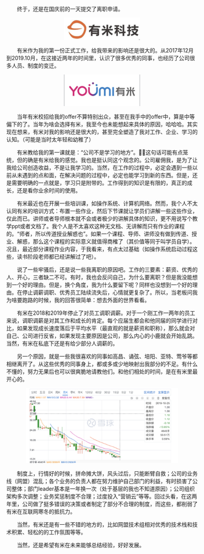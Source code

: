 &#8195;&#8195;终于，还是在国庆前的一天提交了离职申请。


<p align="center">
<img src="./img/youmi_logo_1.png" alt="旧logo" width="200"/>
</p>

&#8195;&#8195;有米作为我的第一份正式工作，给我带来的影响还是很大的。从2017年12月到2019.10月，在这接近两年的时间里，认识了很多优秀的同事，也经历了公司很多人员、制度的变迁。


<p align="center">
<img src="./img/youmi_logo_2.png" alt="logo，我还是喜欢那一碗饭的logo" width="200"/>
</p>


&#8195;&#8195;当年有米校招给我的offer不算特别出众，甚至在我手中的offer中，算是中等偏下的了。当年为啥会选择有米，我至今也未能想起来具体的原因，哈哈哈。其实现在想来，有米对我的影响还是很大的，甚至完全塑造了我对工作、企业、学习的认知。（可能是当时太年轻和幼稚了）

&#8195;&#8195;有米教给我的第一课就是：“公司不是学习的地方”。这句话可能有点笼统，但的确是有米给我的感觉。我也是挺认同这个观念的。公司雇佣我，是为了让我给公司创造收益，不是让我学习的。当然，在工作的过程中，必定会遇到一些以前从未遇到的点和面，在解决问题的过程中，必定也能学习到新的东西。但是，还是需要明确的一点就是，学习只是附带的。工作得到的知识是有限的，真正的成长，还是看你业余时间的使用。

&#8195;&#8195;有米最近也在开展一些培训课，如操作系统、计算机网络。然而，我个人不太认同有米的培训方式：布置一些作业，然后下节课就让学员们讲解一些这些作业，仅此而已。讲师或者导师根本就不会或者极少的讲解具体的知识，更不用说写个教学ppt或者文档了。我个人是不太喜欢这种无文档、无讲解而只有作业的课程的。“师者，所以传道授业解惑也”。如果一个课程、导师、讲师没有做到传道、授业、解惑，那么这个课程的实际意义就值得商榷了（其价值等同于叫学员自学）。况且，最近部分课程作业内容，于我看来，有点太过基础（如操作系统启动过程这些，读书阶段老师都已经讲解过了吧）。

&#8195;&#8195;说了一些牢骚后，还是说一些我离职的原因吧。工作的三要素：薪资、优秀的人、开心，三者缺二不可。有时，我也会反问自己，为什么要离职？但是我没能想到一个好的理由。但是，换个角度，我为什么要留下呢？同样也没想到一个好的理由。在停止调薪调职、优秀员工陆续流失后，心情就更复杂了。所以，当老板问我为啥要跑路的时候，我的回答很简单：想去外面的世界看看。

&#8195;&#8195;有米在2018和2019年停止了对员工调职调薪。对于一个刚工作一两年的员工来说，调职调薪是对其工作和成长的肯定。每个应届生都会和他同届的同学进行对比，如果发现成长速度落后于平均水平（最直观的就是薪资和职称），那么就会对自己、公司进行反省，如果发现主要原因是公司，那么内心的小鹿就会开始乱跳。当然，有米在私底下还是有给少部分人调薪的。

&#8195;&#8195;另一个原因，就是一些我很喜欢的同事如高昌、诵弦、培阳、亚特、莺爷等都相继离开了。从这些优秀的同事身上，都或多或少地映射出我部分的不足。有什么不懂的，努力无果后也可以很爽脆地请教他们。和他们相处的时间，是在有米里最开心的。


<p align="center">
<img src="./img/youmi_block.png" alt="block" width="400"/>
</p>


&#8195;&#8195;制度上，行情好的时候，拼命摊大饼，风头过后，只能断臂自救；公司的业务线（网盟）混乱；各个业务的负责人都在努力维护自己部门的利益，有时损害了公司整体；部门leader基本是一年换一次（处于基层的我也不知道原因）；公司组织架构多次调整；业务奖惩制度不合理；过度投入“营销云”等等。回过头看，在这两年里，公司做了挺多错误的决策或者制定了部分不合理的制度，而这些，都削弱了有米在互联网寒冬的抵抗力。

&#8195;&#8195;当然，有米还是有一些不错的地方的，比如网盟技术组相对优秀的技术栈和技术积累、轻松的的工作氛围等等。

&#8195;&#8195;当然，还是希望有米在未来能够总结经验，好好发展。